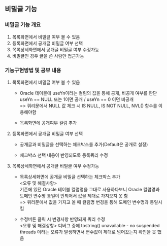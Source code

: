 ## 비밀글 기능
### 비밀글 기능 개요
1. 목록화면에서 비밀글 여부 볼 수 있음
2. 등록화면에서 공개글 비밀글 여부 선택
3. 목록상세화면에서 공개글 비밀글 여부 수정가능
4. 비밀글인 경우 글을 쓴 사람만 접근가능

### 기능구현방법 및 공부 내용
1. 목록화면에서 비밀글 여부 볼 수 있음    
    - Oracle 테이블에 useYn이라는 컬럼의 값을 통해 공개, 비공개 여부를 판단   
      useYn == NULL 또는 1이면 공개 / useYn == 0 이면 비공개   
      => 쿼리문에서 NULL 값 체크 시 IS NULL, IS NOT NULL, NVL() 함수를 이용해야함   

    - 목록화면에 공개여부 컬럼 추가

2. 등록화면에서 공개글 비밀글 여부 선택   
    - 공개글과 비밀글을 선택하는 체크박스를 추가(Default은 공개로 설정)   

    - 체크박스 선택 내용이 반영되도록 등록쿼리 수정   

3. 목록상세화면에서 공개글 비밀글 여부 수정가능   
    - 목록상세화면에 공개글 비밀글 선택하는 체크박스 추가   
    <오류 및 해결사항>   
    기존에 있던 Oracle 테이블 컬럼명을 그대로 사용하다보니 Oracle 컬럼명과 도메인 변수명 통일이 안되어서 값을 제대로 가져오지 못 함   
    => 쿼리문에서 값을 가지고 올 때 컬럼명 변경을 통해 도메인 변수명과 통일시킴  

    - 수정버튼 클릭 시 변경사항 반영되게 쿼리 수정   
    <오류 및 해결상항>
    디버그 중에 tostring() unavailable - no suspended threads 이라는 오류가 발생하면서 변수값이 제대로 넘어갔는지 확인을 못 했음